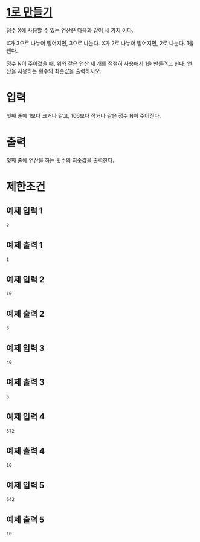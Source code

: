 # [1로 만들기](https://www.acmicpc.net/problem/1463)

정수 X에 사용할 수 있는 연산은 다음과 같이 세 가지 이다.

X가 3으로 나누어 떨어지면, 3으로 나눈다.
X가 2로 나누어 떨어지면, 2로 나눈다.
1을 뺀다.

정수 N이 주어졌을 때, 위와 같은 연산 세 개를 적절히 사용해서 1을 만들려고 한다. 연산을 사용하는 횟수의 최솟값을 출력하시오.

# 입력


첫째 줄에 1보다 크거나 같고, 106보다 작거나 같은 정수 N이 주어진다.

# 출력


첫째 줄에 연산을 하는 횟수의 최솟값을 출력한다.

# 제한조건



## 예제 입력 1

```
2
```

## 예제 출력 1

```
1
```

## 예제 입력 2

```
10
```

## 예제 출력 2

```
3
```

## 예제 입력 3

```
40
```

## 예제 출력 3

```
5
```

## 예제 입력 4

```
572
```

## 예제 출력 4

```
10
```

## 예제 입력 5

```
642
```

## 예제 출력 5

```
10
```

